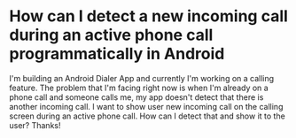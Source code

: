 
# How can I detect a new incoming call during an active phone call programmatically in Android

I'm building an Android Dialer App and currently I'm working on a calling feature. The problem that I'm facing right now is when I'm already on a phone call and someone calls me, my app doesn't detect that there is another incoming call.
I want to show user new incoming call on the calling screen during an active phone call.
How can I detect that and show it to the user? Thanks!

        